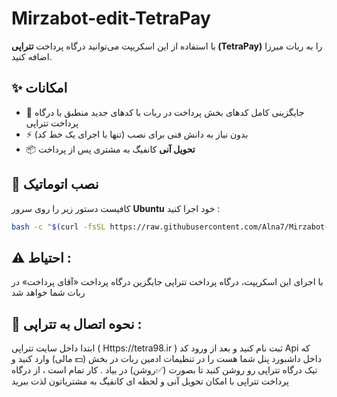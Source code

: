 # Mirzabot-edit-TetraPay

با استفاده از این اسکریپت می‌توانید درگاه پرداخت **تتراپی (TetraPay)** را به ربات میرزا اضافه کنید.  

## ✨ امکانات

- 🔄 جایگزینی کامل کدهای بخش پرداخت در ربات با کدهای جدید منطبق با درگاه پرداخت تتراپی  
- ⚡ بدون نیاز به دانش فنی برای نصب (تنها با اجرای یک خط کد)  
- 📦 **تحویل آنی** کانفیگ به مشتری پس از پرداخت  

## 🚀 نصب اتوماتیک

کافیست دستور زیر را روی سرور **Ubuntu** خود اجرا کنید :

```bash
bash -c "$(curl -fsSL https://raw.githubusercontent.com/Alna7/Mirzabot-edit-TetraPay/main/tetra_fix.sh)" -- --src=https://raw.githubusercontent.com/Alna7/Mirzabot-edit-TetraPay/main/files
```

## ⚠️ احتیاط :

 با اجرای این اسکریپت، درگاه پرداخت تتراپی جایگزین درگاه پرداخت «آقای پرداخت» در ربات شما خواهد شد

## 🔗 نحوه اتصال به تتراپی :
ابتدا داخل سایت تتراپی ( Https://tetra98.ir ) ثبت نام کنید و بعد از ورود کد Api که داخل داشبورد پنل شما هست را در تنظیمات ادمین ربات در بخش (💵 مالی) وارد کنید و تیک درگاه تتراپی رو روشن کنید تا بصورت (✅روشن) در بیاد .
کار تمام است ، از درگاه پرداخت تتراپی با امکان تحویل آنی و لحظه ای کانفیگ به مشتریاتون لذت ببرید

